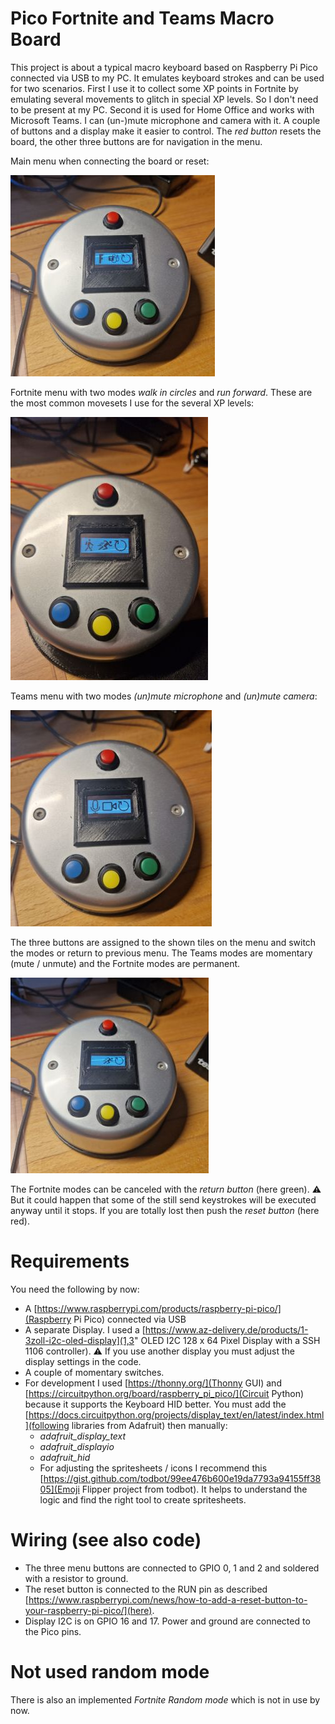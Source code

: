 # Pico Fortnite and Teams Macro Board

This project is about a typical macro keyboard based on Raspberry Pi Pico connected via USB to my PC. It emulates keyboard strokes and can be used for two scenarios. 
First I use it to collect some XP points in Fortnite by emulating several movements to glitch in special XP levels. So I don't need to be present at my PC. 
Second it is used for Home Office and works with Microsoft Teams. I can (un-)mute microphone and camera with it.
A couple of buttons and a display make it easier to control. The _red button_ resets the board, the other three buttons are for navigation in the menu.

Main menu when connecting the board or reset:

![mainmenu](/githubresource/MainMenu.jpg)

Fortnite menu with two modes _walk in circles_ and _run forward_. These are the most common movesets I use for the several XP levels:

![mainmenu](/githubresource/FortniteMenu.jpg)

Teams menu with two modes _(un)mute microphone_ and _(un)mute camera_:

![mainmenu](/githubresource/TeamsMenu.jpg)

The three buttons are assigned to the shown tiles on the menu and switch the modes or return to previous menu. The Teams modes are momentary (mute / unmute) and the Fortnite modes are permanent. 

![mainmenu](/githubresource/FortniteRunning.jpg)

The Fortnite modes can be canceled with the _return button_ (here green). ⚠️ But it could happen that some of the still send keystrokes will be executed anyway until it stops. If you are totally lost then push the _reset button_ (here red).

# Requirements
You need the following by now:
 - A [https://www.raspberrypi.com/products/raspberry-pi-pico/](Raspberry Pi Pico) connected via USB
 - A separate Display. I used a [https://www.az-delivery.de/products/1-3zoll-i2c-oled-display](1,3" OLED I2C 128 x 64 Pixel Display with a SSH 1106 controller). ⚠️ If you use another display you must adjust the display settings in the code.
 - A couple of momentary switches.
 - For development I used [https://thonny.org/](Thonny GUI) and [https://circuitpython.org/board/raspberry_pi_pico/](Circuit Python) because it supports the Keyboard HID better. You must add the [https://docs.circuitpython.org/projects/display_text/en/latest/index.html](following libraries from Adafruit) then manually:
   - _adafruit_display_text_
   - _adafruit_displayio_
   - _adafruit_hid_
   - For adjusting the spritesheets / icons I recommend this [https://gist.github.com/todbot/99ee476b600e19da7793a94155ff3805](Emoji Flipper project from todbot). It helps to understand the logic and find the right tool to create spritesheets.
  
# Wiring (see also code)
   - The three menu buttons are connected to GPIO 0, 1 and 2 and soldered with a resistor to ground.
   - The reset button is connected to the RUN pin as described [https://www.raspberrypi.com/news/how-to-add-a-reset-button-to-your-raspberry-pi-pico/](here).
   - Display I2C is on GPIO 16 and 17. Power and ground are connected to the Pico pins. 
 
# Not used random mode
There is also an implemented _Fortnite Random mode_ which is not in use by now.
